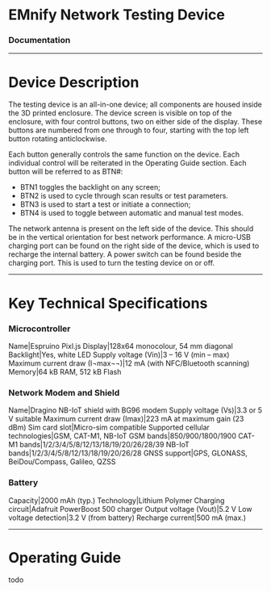 # EMnify Network Testing Device
### Documentation

---

# Device Description

The testing device is an all-in-one device; all components are housed inside the 3D printed enclosure.
The device screen is visible on top of the enclosure, with four control buttons, two on either side of the display.
These buttons are numbered from one through to four, starting with the top left button rotating anticlockwise.

Each button generally controls the same function on the device. Each individual control will be reiterated in the Operating Guide section. Each button will be referred to as BTN#:
- BTN1 toggles the backlight on any screen;
- BTN2 is used to cycle through scan results or test parameters.
- BTN3 is used to start a test or initiate a connection;
- BTN4 is used to toggle between automatic and manual test modes.

The network antenna is present on the left side of the device. This should be in the vertical orientation for best network performance.
A micro-USB charging port can be found on the right side of the device, which is used to recharge the internal battery.
A power switch can be found beside the charging port. This is used to turn the testing device on or off.

---

# Key Technical Specifications
### Microcontroller
Name|Espruino Pixl.js
Display|128x64 monocolour, 54 mm diagonal
Backlight|Yes, white LED
Supply voltage (Vin)|3 – 16 V (min – max)
Maximum current draw (I¬max¬¬)|12 mA (with NFC/Bluetooth scanning)
Memory|64 kB RAM, 512 kB Flash

### Network Modem and Shield
Name|Dragino NB-IoT shield with BG96 modem
Supply voltage (Vs)|3.3 or 5 V suitable
Maximum current draw (Imax)|223 mA at maximum gain (23 dBm)
Sim card slot|Micro-sim compatible
Supported cellular technologies|GSM, CAT-M1, NB-IoT
GSM bands|850/900/1800/1900
CAT-M1 bands|1/2/3/4/5/8/12/13/18/19/20/26/28/39
NB-IoT bands|1/2/3/4/5/8/12/13/18/19/20/26/28
GNSS support|GPS, GLONASS, BeiDou/Compass, Galileo, QZSS

### Battery
Capacity|2000 mAh (typ.)
Technology|Lithium Polymer
Charging circuit|Adafruit PowerBoost 500 charger
Output voltage (Vout)|5.2 V
Low voltage detection|3.2 V (from battery)
Recharge current|500 mA (max.)

---

# Operating Guide

todo